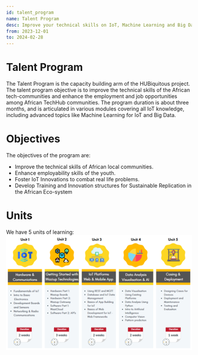 ```yaml
---
id: talent_program
name: Talent Program
desc: Improve your technical skills on IoT, Machine Learning and Big Data with this hands-on 3 month program!
from: 2023-12-01
to: 2024-02-28
---
```


# Talent Program

The Talent Program is the capacity building arm of the HUBiquitous project.
The talent program objective is to improve the technical skills of the African tech-communities and enhance the employment and job opportunities among African TechHub communities.
The program duration is about three months, and is articulated in various modules covering all IoT knowledge, including  advanced topics like Machine Learning for IoT  and Big Data.


# Objectives

The objectives of the program are:
- Improve the technical skills of African local communities.
- Enhance employability skills of the youth.
- Foster IoT Innovations to combat real life problems.
- Develop Training and Innovation structures for Sustainable Replication in the African Eco-system


Units
=====
We have 5 units of learning:
![schedule](img/schedule.png)
